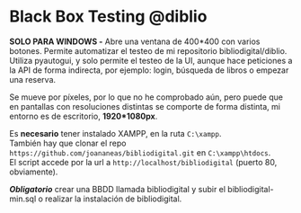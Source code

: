 # Black Box Testing @diblio
**SOLO PARA WINDOWS -** Abre una ventana de 400*400 con varios botones. 
Permite automatizar el testeo de mi repositorio bibliodigital/diblio.
Utiliza pyautogui, y solo permite el testeo de la UI, aunque hace peticiones a la API de forma indirecta,
por ejemplo: login, búsqueda de libros o empezar una reserva.

Se mueve por píxeles, por lo que no he comprobado aún, pero puede que en pantallas con resoluciones distintas
se comporte de forma distinta, mi entorno es de escritorio, **1920*1080px**.

Es **necesario** tener instalado XAMPP, en la ruta ```C:\xampp```.  
También hay que clonar el repo ```https://github.com/joananeas/bibliodigital.git``` en ```C:\xampp\htdocs```.  
El script accede por la url a ```http://localhost/bibliodigital``` (puerto 80, obviamente).  

***Obligatorio*** crear una BBDD llamada bibliodigital y subir el bibliodigital-min.sql o
realizar la instalación de bibliodigital.

